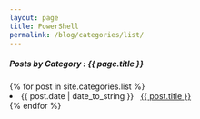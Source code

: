 ```yaml
---
layout: page
title: PowerShell
permalink: /blog/categories/list/
---
```


<h5> Posts by Category : {{ page.title }} </h5>

<div class="card">
{% for post in site.categories.list %}
 <li class="category-posts"><span>{{ post.date | date_to_string }}</span> &nbsp; <a href="{{ post.url }}">{{ post.title }}</a></li>
{% endfor %}
</div>
